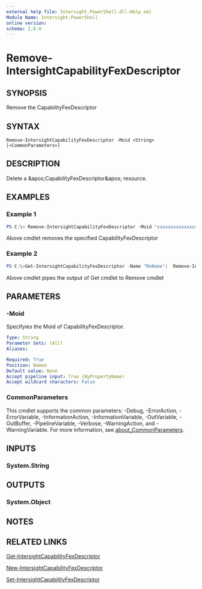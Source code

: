 ```yaml
---
external help file: Intersight.PowerShell.dll-Help.xml
Module Name: Intersight.PowerShell
online version:
schema: 2.0.0
---
```


# Remove-IntersightCapabilityFexDescriptor

## SYNOPSIS
Remove the CapabilityFexDescriptor

## SYNTAX

```
Remove-IntersightCapabilityFexDescriptor -Moid <String> [<CommonParameters>]
```

## DESCRIPTION
Delete a &amp;apos;CapabilityFexDescriptor&amp;apos; resource.

## EXAMPLES

### Example 1
```powershell
PS C:\> Remove-IntersightCapabilityFexDescriptor -Moid "xxxxxxxxxxxxxxxxxxxxxxxxxxx"
```
Above cmdlet removes the specified CapabilityFexDescriptor 

### Example 2
```powershell
PS C:\>Get-IntersightCapabilityFexDescriptor -Name "MoName"|  Remove-IntersightCapabilityFexDescriptor
```
Above cmdlet pipes the output of Get cmdlet to Remove cmdlet

## PARAMETERS

### -Moid
Specifyies the Moid of CapabilityFexDescriptor.

```yaml
Type: String
Parameter Sets: (All)
Aliases:

Required: True
Position: Named
Default value: None
Accept pipeline input: True (ByPropertyName)
Accept wildcard characters: False
```

### CommonParameters
This cmdlet supports the common parameters: -Debug, -ErrorAction, -ErrorVariable, -InformationAction, -InformationVariable, -OutVariable, -OutBuffer, -PipelineVariable, -Verbose, -WarningAction, and -WarningVariable. For more information, see [about_CommonParameters](http://go.microsoft.com/fwlink/?LinkID=113216).

## INPUTS

### System.String

## OUTPUTS

### System.Object
## NOTES

## RELATED LINKS

[Get-IntersightCapabilityFexDescriptor](./Get-IntersightCapabilityFexDescriptor.md)

[New-IntersightCapabilityFexDescriptor](./New-IntersightCapabilityFexDescriptor.md)

[Set-IntersightCapabilityFexDescriptor](./Set-IntersightCapabilityFexDescriptor.md)

